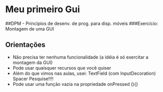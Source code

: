# Meu primeiro Gui

##DPM - Princípios de desenv. de prog. para disp. móveis
###Exercício: Montagem de uma GUI

## Orientações

- Não precisa ter nenhuma funcionalidade (a idéia é só exercitar a montagem da GUI)
- Pode usar quaisquer recursos que você quiser
- Além do que vimos nas aulas, usei:
  TextField (com InputDecoration)
  Spacer
  Pesquise!!!!
- Pode usar uma função vazia na propriedade onPressed (){}
